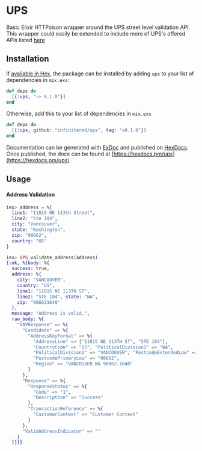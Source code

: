 # UPS

Basic Elixir HTTPoison wrapper around the UPS street level validation API. This
wrapper could easily be extended to include more of UPS's offered APIs listed [here](https://www.ups.com/upsdeveloperkit?loc=en_US)

## Installation

If [available in Hex](https://hex.pm/docs/publish), the package can be installed
by adding `ups` to your list of dependencies in `mix.exs`:

```elixir
def deps do
  [{:ups, "~> 0.1.0"}]
end
```

Otherwise, add this to your list of dependencies in `mix.exs`

```elixir
def deps do
  [{:ups, github: "infinitered/ups", tag: "v0.1.0"}]
end
```

Documentation can be generated with [ExDoc](https://github.com/elixir-lang/ex_doc)
and published on [HexDocs](https://hexdocs.pm). Once published, the docs can
be found at [https://hexdocs.pm/ups](https://hexdocs.pm/ups).

## Usage

#### Address Validation

```elixir
iex> address = %{
  line1: "11815 NE 113th Street",
  line2: "Ste 104",
  city: "Vancouver",
  state: "Washington",
  zip: "98662",
  country: "US"
}

iex> UPS.validate_address(address)
{:ok, %{body: %{
  success: true,
  address: %{
    city: "VANCOUVER",
    country: "US",
    line1: "11815 NE 113TH ST",
    line2: "STE 104", state: "WA",
    zip: "986621640"
  },
  message: "Address is valid.",
  raw_body: %{
    "XAVResponse" => %{
      "Candidate" => %{
        "AddressKeyFormat" => %{
          "AddressLine" => ["11815 NE 113TH ST", "STE 104"],
          "CountryCode" => "US", "PoliticalDivision1" => "WA",
          "PoliticalDivision2" => "VANCOUVER", "PostcodeExtendedLow" => "1640",
          "PostcodePrimaryLow" => "98662",
          "Region" => "VANCOUVER WA 98662-1640"
        }
      },
      "Response" => %{
        "ResponseStatus" => %{
          "Code" => "1",
          "Description" => "Success"
        },
        "TransactionReference" => %{
          "CustomerContext" => "Customer Context"
        }
      },
      "ValidAddressIndicator" => ""
    }
  }}}}
```
